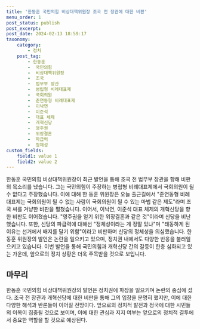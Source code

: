 ```yaml
---
title: '한동훈 국민의힘 비상대책위원장 조국 전 장관에 대한 비판'
menu_order: 1
post_status: publish
post_excerpt: 
post_date: 2024-02-13 18:59:17
taxonomy:
    category:
        - 정치
    post_tag:
        - 한동훈
        -  국민의힘
        -  비상대책위원장
        -  조국
        -  법무부 장관
        -  병립형 비례대표제
        -  국회의원
        -  준연동형 비례대표제
        -  이낙연
        -  이준석
        -  대표 체제
        -  개혁신당
        -  영주권
        -  위장결혼
        -  파급력
        -  정체성
custom_fields:
    field1: value 1
    field2: value 2
---
```


한동훈 국민의힘 비상대책위원장이 최근 발언을 통해 조국 전 법무부 장관을 향해 비판의 목소리를 냈습니다. 그는 국민의힘이 주장하는 병립형 비례대표제에서 국회의원이 될 수 없다고 주장했습니다. 이에 대해 한 동훈 위원장은 오늘 출근길에서 "준연동형 비례대표제는 국회의원이 될 수 없는 사람이 국회의원이 될 수 있는 마법 같은 제도"라며 조국 씨를 겨냥한 비판을 펼쳤습니다. 
이어서, 이낙연, 이준석 대표 체제의 개혁신당을 향한 비판도 이어졌습니다. "영주권을 얻기 위한 위장결혼과 같은 것"이라며 신당을 비난했습니다. 또한, 신당의 파급력에 대해선 "정체성이라는 게 정말 있냐"며 "태동하게 된 이유는 선거에서 배지를 달기 위함"이라고 비판하며 신당의 정체성을 의심했습니다.
한동훈 위원장의 발언은 논란을 일으키고 있으며, 정치권 내에서도 다양한 반응을 불러일으키고 있습니다. 이번 발언을 통해 국민의힘과 개혁신당 간의 갈등이 한층 심화되고 있는 가운데, 앞으로의 정치 상황은 더욱 주목받을 것으로 보입니다.
## 마무리
한동훈 국민의힘 비상대책위원장의 발언은 정치권에 파장을 일으키며 논란의 중심에 섰다. 조국 전 장관과 개혁신당에 대한 비판을 통해 그의 입장을 분명히 했지만, 이에 대한 다양한 해석과 반론들이 이어질 전망이다. 앞으로의 정치적 발전과 정국에 대한 시민들의 이목이 집중될 것으로 보이며, 이에 대한 관심과 지지 여부는 앞으로의 정치적 결투에서 중요한 역할을 할 것으로 예상된다.
